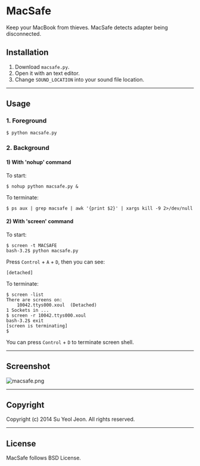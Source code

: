 # MacSafe

Keep your MacBook from thieves. MacSafe detects adapter being disconnected.

## Installation

1. Download `macsafe.py`.
2. Open it with an text editor.
3. Change `SOUND_LOCATION` into your sound file location.


---


## Usage

### 1. Foreground

```
$ python macsafe.py
```


### 2. Background

#### 1) With 'nohup' command

To start:
```
$ nohup python macsafe.py &
```

To terminate:
```
$ ps aux | grep macsafe | awk '{print $2}' | xargs kill -9 2>/dev/null
```

#### 2) With 'screen' command

To start:
```
$ screen -t MACSAFE
bash-3.2$ python macsafe.py
```
Press `Control` + `A` + `D`, then you can see:

```
[detached]
```

To terminate:
```
$ screen -list
There are screens on:
	10042.ttys000.xoul	(Detached)
1 Sockets in ...
$ screen -r 10042.ttys000.xoul
bash-3.2$ exit
[screen is terminating]
$
```
You can press `Control` + `D` to terminate screen shell.


---


## Screenshot

![macsafe.png](https://raw.github.com/devxoul/macsafe/master/screenshots/macsafe.png)


---


## Copyright

Copyright (c) 2014 Su Yeol Jeon. All rights reserved.


---


## License

MacSafe follows BSD License.
